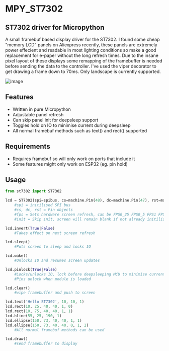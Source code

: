 # MPY_ST7302
## ST7302 driver for Micropython


A small framebuf based display driver for the ST7302. 
I found some cheap "memory LCD" panels on Aliexpress recently, these panels are extremely power effecient and readable in most lighting conditions so make a good replacement for e-paper without the long refresh times.
Due to the insane pixel layout of these displays some remapping of the framebuffer is needed before sending the data to the controller. I've used the viper decorator to get drawing a frame down to 70ms. Only landscape is currently supported.

![image](https://github.com/user-attachments/assets/aa0ddfce-119f-451f-a897-750e555dcf2e)

## Features
- Written in pure Micropython
- Adjustable panel refresh
- Can skip panel init for deepsleep support
- Toggles hold on IO to minimise current during deepsleep
- All normal framebuf methods such as text() and rect() supported

## Requirements
- Requires framebuf so will only work on ports that include it
- Some features might only work on ESP32 (eg. pin hold)

## Usage
```python
from st7302 import ST7302

lcd = ST7302(spi=spibus, cs=machine.Pin(48), dc=machine.Pin(47), rst=machine.Pin(21), fps=ST7302.FPS8, init=True|False)
    #spi = initilised SPI bus
    #cs, dc, rst = Pin objects
    #fps = Sets hardware screen refresh, can be FPS0_25 FPS0_5 FPS1 FPS2 FPS4 FPS8
    #init = Skip init, screen will remain blank if not already initilised

lcd.invert(True|False)
    #Takes effect on next screen refresh

lcd.sleep()
    #Puts screen to sleep and locks IO

lcd.wake()
    #Unlocks IO and resumes screen updates

lcd.pinlock(True|False)
    #Locks/unlocks IO, lock before deepsleeping MCU to minimise current draw.
    #Pins unlock when module is loaded

lcd.clear()
    #wipe framebuffer and push to screen

lcd.text('Hello ST7302', 10, 10, 1)
lcd.rect(10, 25, 40, 40, 1, 0)
lcd.rect(10, 75, 40, 40, 1, 1)
lcd.hline(55, 25, 190, 1)
lcd.ellipse(150, 73, 40, 40, 1, 1)
lcd.ellipse(150, 73, 40, 40, 0, 1, 2)
    #All normal framebuf methods can be used

lcd.draw()
    #send framebuffer to display
```



